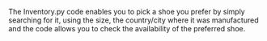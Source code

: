 The Inventory.py code enables you to pick a shoe you prefer by simply searching for it, using the size, the country/city where it was manufactured and the code allows you to check the availability of the preferred shoe.


